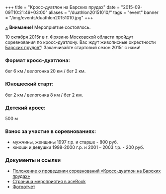 +++
title = "Кросс-дуатлон на Барских прудах"
date = "2015-09-09T10:21:49+03:00"
aliases = "/duathlon20151010/"
tags = "event"
banner = "/img/events/duathlon20151010.jpg"
+++

<div class="alert alert-success fade in">
    <a href="#" class="close" data-dismiss="alert">&times;</a>
    <strong>Внимание!</strong> Мероприятие состоялось.
</div>

10 октября 2015г в г. Фрязино Московской области пройдут соревнования по кросс-дуатлону. Вас ждут живописные окрестности <a href="https://maps.yandex.ru/-/CVghqFkP" target="_blank">Барских прудов"</a>! Заканчивайте стартовый сезон 2015г с нами!

### Формат кросс-дуатлона:

бег 6 км / велогонка 20 км / бег 2 км.

### Юношеский старт:

бег 2 км / велогонка 8 км / бег 2 км.

### Детский кросс:

500 м

### Взнос за участие в соревнованиях:

* мужчины, женщины 1997 г.р. и старше - 800 руб.
* юноши и девушки 1998-2000 г.р. и 2001 – 2003 г.р. - 200 руб.

### Документы и ссылки

* [Положение о проведении соревнований «Кросс-дуатлон на Барских прудах»](regulation)
* <a href="https://www.facebook.com/events/906899879364216/" target="_blank">Страница мероприятия в <i class="fa fa-facebook" style="font-size: large"></i>aceBook</a>
* <a href="https://www.facebook.com/media/set/?set=a.506405936193830.1073741832.495420003959090&type=1&l=d1b43de21f" target="_blank">Фотоотчет</a>